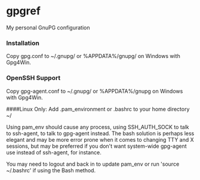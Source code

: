 # gpgref
My personal GnuPG configuration

### Installation
Copy gpg.conf to ~/.gnupg/ or %APPDATA%/gnupg/ on Windows with Gpg4Win.

### OpenSSH Support
Copy gpg-agent.conf to ~/.gnupg/ or %APPDATA%/gnupg on Windows with Gpg4Win.

####Linux Only: Add .pam_environment or .bashrc to your home directory ~/

Using pam_env should cause any process, using SSH_AUTH_SOCK to talk to ssh-agent, to talk to gpg-agent instead. The bash solution is perhaps less elegant and may be more error prone when it comes to changing TTY and X sessions, but may be preferred if you don't want system-wide gpg-agent use instead of ssh-agent, for instance.

You may need to logout and back in to update pam_env or run 'source ~/.bashrc' if using the Bash method.
